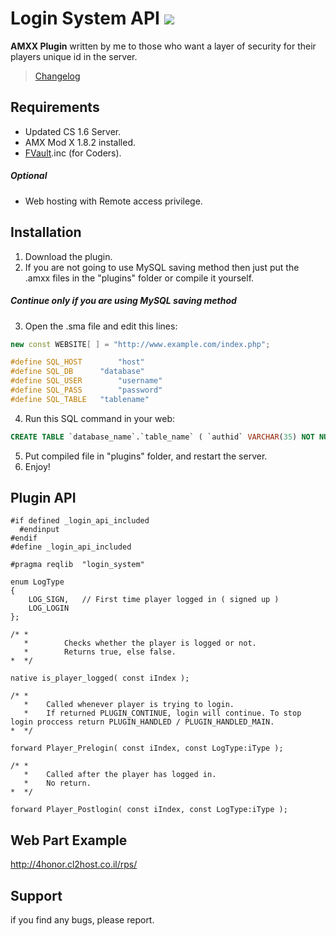 
 # Login System API ![](https://img.shields.io/badge/release-v0.4-brightgreen.svg)

**AMXX Plugin** written by me to those who want a layer of security for their players unique id in the server.
> [Changelog](https://github.com/susyabashti/Login-System-API/blob/master/CHANGELOG.md "Changelog")


## Requirements
* Updated CS 1.6 Server.
* AMX Mod X 1.8.2 installed.
* [FVault](https://forums.alliedmods.net/showthread.php?t=76453 "FVault").inc (for Coders).
##### Optional
* Web hosting with Remote access privilege.

## Installation
1. Download the plugin.
2. If you are not going to use MySQL saving method then just put the .amxx files in the "plugins" folder or compile it yourself.
##### Continue only  if you are using MySQL saving method
3. Open the .sma file and edit this lines:

```cpp
new const WEBSITE[ ] = "http://www.example.com/index.php";

#define SQL_HOST		"host"
#define SQL_DB		"database"
#define SQL_USER		"username"
#define SQL_PASS		"password"
#define SQL_TABLE	"tablename"
```

4. Run this SQL command in your web:
```sql
CREATE TABLE `database_name`.`table_name` ( `authid` VARCHAR(35) NOT NULL , `password` VARCHAR(32) NOT NULL , `user_ip` VARCHAR(48) NOT NULL , `email` VARCHAR(64) NOT NULL, UNIQUE `authid` (`authid`)) ;
```

5. Put compiled file in "plugins" folder, and restart the server.
6. Enjoy!

## Plugin API

```ccp
#if defined _login_api_included
  #endinput
#endif
#define _login_api_included

#pragma reqlib	"login_system"

enum LogType
{
	LOG_SIGN,	// First time player logged in ( signed up )
	LOG_LOGIN
};

/* * 
   *		Checks whether the player is logged or not.
   *		Returns true, else false.
*  */

native is_player_logged( const iIndex );

/* * 
   *	Called whenever player is trying to login.
   *	If returned PLUGIN_CONTINUE, login will continue. To stop login proccess return PLUGIN_HANDLED / PLUGIN_HANDLED_MAIN.
*  */

forward Player_Prelogin( const iIndex, const LogType:iType );

/* * 
   *	Called after the player has logged in.
   *	No return.
*  */

forward Player_Postlogin( const iIndex, const LogType:iType );

```

## Web Part Example
http://4honor.cl2host.co.il/rps/


## Support
if you find any bugs, please report.
